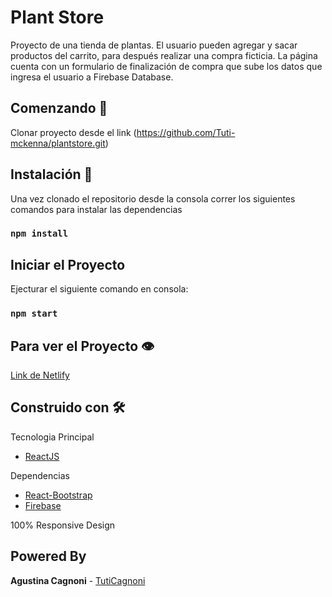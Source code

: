 # Plant Store

Proyecto de una tienda de plantas.
El usuario pueden agregar y sacar productos del carrito, para después realizar una compra ficticia.
La página cuenta con un formulario de finalización de compra que sube los datos que ingresa el usuario a Firebase Database.

## Comenzando 🚀

Clonar proyecto desde el link (https://github.com/Tuti-mckenna/plantstore.git)

## Instalación 🔧

Una vez clonado el repositorio desde la consola correr los siguientes comandos para instalar las dependencias

### `npm install`

## Iniciar el Proyecto

Ejecturar el siguiente comando en consola:

### `npm start`

## Para ver el Proyecto :eye:

[Link de Netlify](https://plantsstore.netlify.app/)

## Construido con 🛠️

Tecnologia Principal

- [ReactJS](https://es.reactjs.org/)

Dependencias

- [React-Bootstrap](https://react-bootstrap.github.io/)
- [Firebase](https://firebase.google.com/)

100% Responsive Design

## Powered By

**Agustina Cagnoni** - [TutiCagnoni](https://github.com/tuticagnoni)
